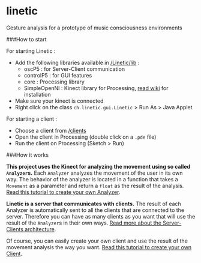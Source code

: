 linetic
=======
Gesture analysis for a prototype of music consciousness environments

###How to start

For starting Linetic :

 - Add the following libraries available in [/Linetic/lib][Linetic Lib] :
	 - oscP5 : for Server-Client communication
	 - controlP5 : for GUI features
	 - core : Processing library
	 - SimpleOpenNI : Kinect library for Processing, [read wiki][Wiki SimpleOpenNI] for installation
 - Make sure your kinect is connected
 - Right click on the class `ch.linetic.gui.Linetic` > Run As > Java Applet

For starting a client : 

 - Choose a client from [/clients][Clients Folder]
 - Open the client in Processing (double click on a `.pde` file)
 - Run the client on Processing (Sketch > Run)

###How it works

**This project uses the Kinect for analyzing the movement using so called `Analyzer`s.**
Each `Analyzer` analyzes the movement of the user in its own way. The behavior of the analyzer is located in a function that takes a `Movement` as a parameter and return a `float` as the result of the analysis.
[Read this tutorial to create your own Analyzer][Create Analyzer].

**Linetic is a server that communicates with clients.**
The result of each Analyzer is automatically sent to all the clients that are connected to the server. Therefore you can have as many clients as you want that will use the result of the `Analyzer`s in their own ways.
[Read more about the Server-Clients architecture][Server/Client].

Of course, you can easily create your own client and use the result of the movement analysis the way you want.
[Read this tutorial to create your own Client][Create Client].

[Linetic Lib]: /Linetic/lib
[Wiki SimpleOpenNI]: https://code.google.com/p/simple-openni/wiki/IDE "Importing SimpleOpenNi"
[Clients Folder]: /clients

[Create Analyzer]: /doc/create_analyzer.md "Create your own Analyzer" 
[Server/Client]: /doc/server_client.md "Server-Client Architecture"
[Create Client]: /doc/create_client.md "Create your own Client" 
